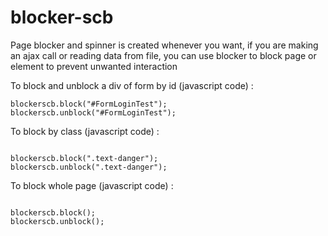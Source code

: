 # blocker-scb
<p>Page blocker and spinner is created whenever you want, if you are making an ajax call or reading data from file, you can use blocker to block page or element to prevent unwanted interaction</p>

<p>To block and unblock  a div of form by id (javascript code) : </p>
<pre><code>blockerscb.block("#FormLoginTest");
blockerscb.unblock("#FormLoginTest");
</code></pre>
<p>To block by class (javascript code) : </p>
<pre><code>
blockerscb.block(".text-danger");
blockerscb.unblock(".text-danger");
</code></pre>
<p>To block whole page (javascript code) : </p>
<pre><code>
blockerscb.block();
blockerscb.unblock();
</code></pre>